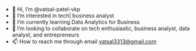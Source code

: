 - 👋 Hi, I’m @vatsal-patel-vkp
- 👀 I’m interested in tech| business analyst
- 🌱 I’m currently learning Data Analytics for Business
- 💞️ I’m looking to collaborate on tech enthusiastic, business analyst, data analyst, and entrepreneurs
- 📫 How to reach me through email vatsal3313@gmail.com

<!---
vatsal-patel-vkp/vatsal-patel-vkp is a ✨ special ✨ repository because its `README.md` (this file) appears on your GitHub profile.
You can click the Preview link to take a look at your changes.
--->
